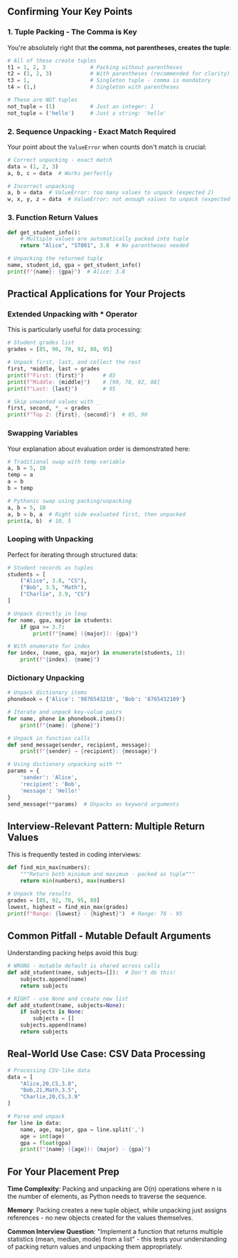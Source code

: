## Confirming Your Key Points

### 1. Tuple Packing - The Comma is Key

You're absolutely right that **the comma, not parentheses, creates the tuple**:

```python
# All of these create tuples
t1 = 1, 2, 3              # Packing without parentheses
t2 = (1, 2, 3)            # With parentheses (recommended for clarity)
t3 = 1,                   # Singleton tuple - comma is mandatory
t4 = (1,)                 # Singleton with parentheses

# These are NOT tuples
not_tuple = (1)           # Just an integer: 1
not_tuple = ('hello')     # Just a string: 'hello'
```

### 2. Sequence Unpacking - Exact Match Required

Your point about the `ValueError` when counts don't match is crucial:

```python
# Correct unpacking - exact match
data = (1, 2, 3)
a, b, c = data  # Works perfectly

# Incorrect unpacking
a, b = data  # ValueError: too many values to unpack (expected 2)
w, x, y, z = data  # ValueError: not enough values to unpack (expected 4, got 3)
```

### 3. Function Return Values

```python
def get_student_info():
    # Multiple values are automatically packed into tuple
    return "Alice", "ST001", 3.8  # No parentheses needed

# Unpacking the returned tuple
name, student_id, gpa = get_student_info()
print(f"{name}: {gpa}")  # Alice: 3.8
```

## Practical Applications for Your Projects

### Extended Unpacking with * Operator

This is particularly useful for data processing:

```python
# Student grades list
grades = [85, 90, 78, 92, 88, 95]

# Unpack first, last, and collect the rest
first, *middle, last = grades
print(f"First: {first}")      # 85
print(f"Middle: {middle}")    # [90, 78, 92, 88]
print(f"Last: {last}")        # 95

# Skip unwanted values with _
first, second, *_ = grades
print(f"Top 2: {first}, {second}")  # 85, 90
```

### Swapping Variables

Your explanation about evaluation order is demonstrated here:

```python
# Traditional swap with temp variable
a, b = 5, 10
temp = a
a = b
b = temp

# Pythonic swap using packing/unpacking
a, b = 5, 10
a, b = b, a  # Right side evaluated first, then unpacked
print(a, b)  # 10, 5
```

### Looping with Unpacking

Perfect for iterating through structured data:

```python
# Student records as tuples
students = [
    ("Alice", 3.8, "CS"),
    ("Bob", 3.5, "Math"),
    ("Charlie", 3.9, "CS")
]

# Unpack directly in loop
for name, gpa, major in students:
    if gpa >= 3.7:
        print(f"{name} ({major}): {gpa}")

# With enumerate for index
for index, (name, gpa, major) in enumerate(students, 1):
    print(f"{index}. {name}")
```

### Dictionary Unpacking

```python
# Unpack dictionary items
phonebook = {'Alice': '9876543210', 'Bob': '8765432109'}

# Iterate and unpack key-value pairs
for name, phone in phonebook.items():
    print(f"{name}: {phone}")

# Unpack in function calls
def send_message(sender, recipient, message):
    print(f"{sender} → {recipient}: {message}")

# Using dictionary unpacking with **
params = {
    'sender': 'Alice',
    'recipient': 'Bob',
    'message': 'Hello!'
}
send_message(**params)  # Unpacks as keyword arguments
```

## Interview-Relevant Pattern: Multiple Return Values

This is frequently tested in coding interviews:

```python
def find_min_max(numbers):
    """Return both minimum and maximum - packed as tuple"""
    return min(numbers), max(numbers)

# Unpack the results
grades = [85, 92, 78, 95, 88]
lowest, highest = find_min_max(grades)
print(f"Range: {lowest} - {highest}")  # Range: 78 - 95
```

## Common Pitfall - Mutable Default Arguments

Understanding packing helps avoid this bug:

```python
# WRONG - mutable default is shared across calls
def add_student(name, subjects=[]):  # Don't do this!
    subjects.append(name)
    return subjects

# RIGHT - use None and create new list
def add_student(name, subjects=None):
    if subjects is None:
        subjects = []
    subjects.append(name)
    return subjects
```

## Real-World Use Case: CSV Data Processing

```python
# Processing CSV-like data
data = [
    "Alice,20,CS,3.8",
    "Bob,21,Math,3.5",
    "Charlie,20,CS,3.9"
]

# Parse and unpack
for line in data:
    name, age, major, gpa = line.split(',')
    age = int(age)
    gpa = float(gpa)
    print(f"{name} ({age}): {major} - {gpa}")
```

## For Your Placement Prep

**Time Complexity**: Packing and unpacking are O(n) operations where n is the number of elements, as Python needs to traverse the sequence.

**Memory**: Packing creates a new tuple object, while unpacking just assigns references - no new objects created for the values themselves.

**Common Interview Question**: "Implement a function that returns multiple statistics (mean, median, mode) from a list" - this tests your understanding of packing return values and unpacking them appropriately.
